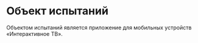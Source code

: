 # Объект испытаний

Объектом испытаний является приложение для мобильных устройств «Интерактивное ТВ».

